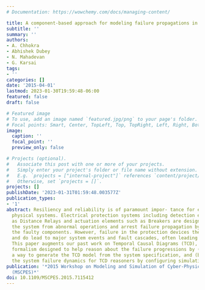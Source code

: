 ```yaml
---
# Documentation: https://wowchemy.com/docs/managing-content/

title: A component-based approach for modeling failure propagations in power systems
subtitle: ''
summary: ''
authors:
- A. Chhokra
- Abhishek Dubey
- N. Mahadevan
- G. Karsai
tags:
- ''
categories: []
date: '2015-04-01'
lastmod: 2023-01-30T19:59:48-06:00
featured: false
draft: false

# Featured image
# To use, add an image named `featured.jpg/png` to your page's folder.
# Focal points: Smart, Center, TopLeft, Top, TopRight, Left, Right, BottomLeft, Bottom, BottomRight.
image:
  caption: ''
  focal_point: ''
  preview_only: false

# Projects (optional).
#   Associate this post with one or more of your projects.
#   Simply enter your project's folder or file name without extension.
#   E.g. `projects = ["internal-project"]` references `content/project/deep-learning/index.md`.
#   Otherwise, set `projects = []`.
projects: []
publishDate: '2023-01-31T01:59:48.003577Z'
publication_types:
- '1'
abstract: Resiliency and reliability is of paramount impor- tance for energy cyber
  physical systems. Electrical protection systems including detection elements such
  as Distance Relays and actuation elements such as Breakers are designed to protect
  the system from abnormal operations and arrest failure propagation by rapidly isolating
  the faulty components. However, failure in the protection devices themselves can
  and do lead to major system events and fault cascades, often leading to blackouts.
  This paper augments our past work on Temporal Causal Diagrams (TCD), a modeling
  formalism designed to help reason about the failure progressions by (a) describing
  a way to generate the TCD model from the system specification, and (b) understand
  the system failure dynamics for TCD reasoners by configuring simulation models.
publication: '*2015 Workshop on Modeling and Simulation of Cyber-Physical Energy Systems
  (MSCPES)*'
doi: 10.1109/MSCPES.2015.7115412
---
```

